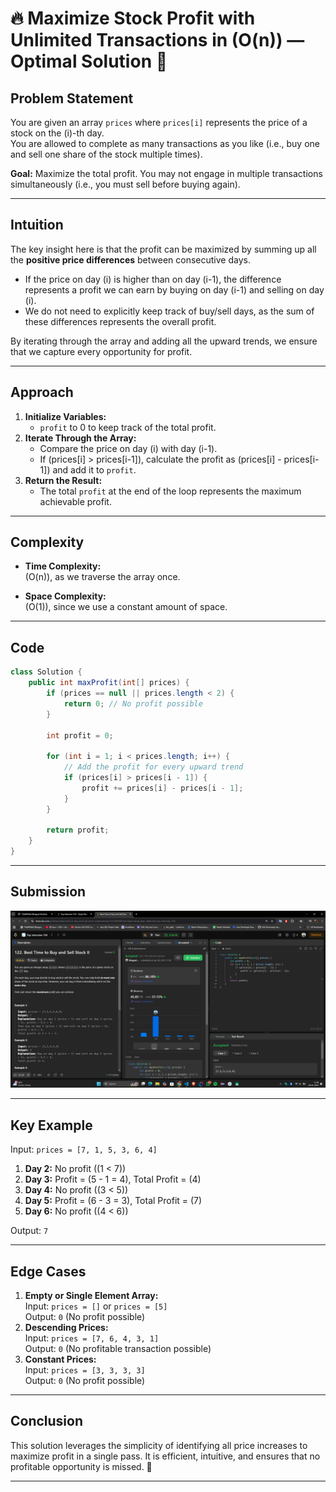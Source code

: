 # **🔥 Maximize Stock Profit with Unlimited Transactions in \(O(n)\) — Optimal Solution 🚀**

## **Problem Statement**
You are given an array `prices` where `prices[i]` represents the price of a stock on the \(i\)-th day.  
You are allowed to complete as many transactions as you like (i.e., buy one and sell one share of the stock multiple times).

**Goal:** Maximize the total profit. You may not engage in multiple transactions simultaneously (i.e., you must sell before buying again).

---

## **Intuition**
The key insight here is that the profit can be maximized by summing up all the **positive price differences** between consecutive days.
- If the price on day \(i\) is higher than on day \(i-1\), the difference represents a profit we can earn by buying on day \(i-1\) and selling on day \(i\).
- We do not need to explicitly keep track of buy/sell days, as the sum of these differences represents the overall profit.

By iterating through the array and adding all the upward trends, we ensure that we capture every opportunity for profit.

---

## **Approach**
1. **Initialize Variables:**
    - `profit` to 0 to keep track of the total profit.
2. **Iterate Through the Array:**
    - Compare the price on day \(i\) with day \(i-1\).
    - If \(prices[i] > prices[i-1]\), calculate the profit as \(prices[i] - prices[i-1]\) and add it to `profit`.
3. **Return the Result:**
    - The total `profit` at the end of the loop represents the maximum achievable profit.

---

## **Complexity**
- **Time Complexity:**  
  \(O(n)\), as we traverse the array once.

- **Space Complexity:**  
  \(O(1)\), since we use a constant amount of space.

---

## **Code**
```java
class Solution {
    public int maxProfit(int[] prices) {
        if (prices == null || prices.length < 2) {
            return 0; // No profit possible
        }

        int profit = 0;

        for (int i = 1; i < prices.length; i++) {
            // Add the profit for every upward trend
            if (prices[i] > prices[i - 1]) {
                profit += prices[i] - prices[i - 1];
            }
        }

        return profit;
    }
}
```
---
## **Submission**
![Screenshot of the Submission](stocks2.png)

---


## **Key Example**
Input: `prices = [7, 1, 5, 3, 6, 4]`

1. **Day 2:** No profit (\(1 < 7\))
2. **Day 3:** Profit = \(5 - 1 = 4\), Total Profit = \(4\)
3. **Day 4:** No profit (\(3 < 5\))
4. **Day 5:** Profit = \(6 - 3 = 3\), Total Profit = \(7\)
5. **Day 6:** No profit (\(4 < 6\))

Output: `7`

---

## **Edge Cases**
1. **Empty or Single Element Array:**  
   Input: `prices = []` or `prices = [5]`  
   Output: `0` (No profit possible)
2. **Descending Prices:**  
   Input: `prices = [7, 6, 4, 3, 1]`  
   Output: `0` (No profitable transaction possible)
3. **Constant Prices:**  
   Input: `prices = [3, 3, 3, 3]`  
   Output: `0` (No profit possible)

---

## **Conclusion**
This solution leverages the simplicity of identifying all price increases to maximize profit in a single pass. It is efficient, intuitive, and ensures that no profitable opportunity is missed. 🚀

---